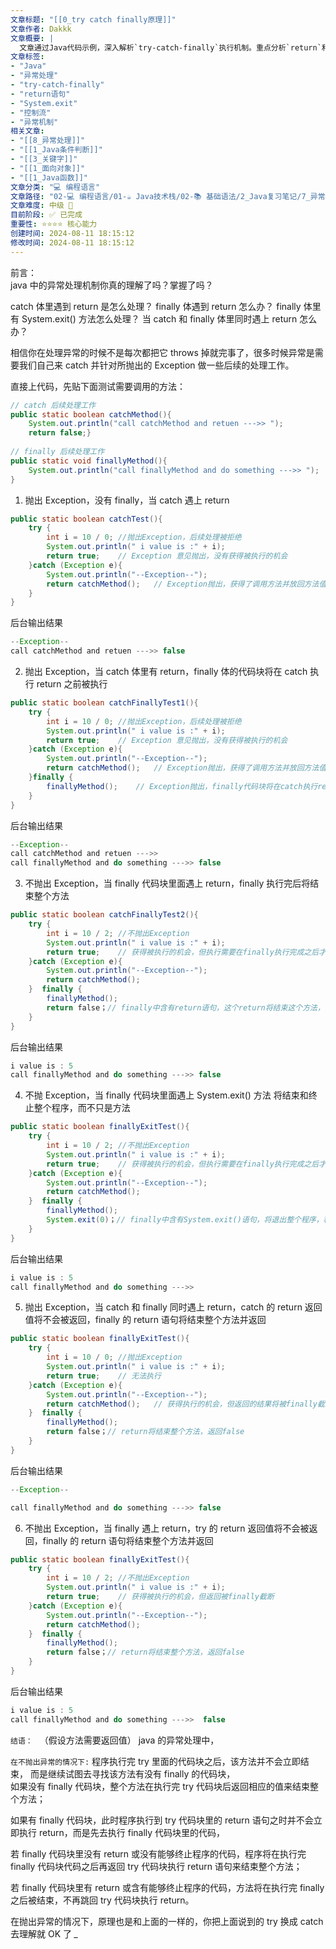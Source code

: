 ```yaml
---
文章标题: "[[0_try catch finally原理]]" 
文章作者: Dakkk
文章概要: |
  文章通过Java代码示例，深入解析`try-catch-finally`执行机制。重点分析`return`和`System.exit()`在`try`、`catch`、`finally`中的行为。揭示`finally`块的优先级，及其内部`return`或`System.exit()`对方法返回值和程序终止的关键影响。
文章标签:
- "Java"
- "异常处理"
- "try-catch-finally"
- "return语句"
- "System.exit"
- "控制流"
- "异常机制"
相关文章:
- "[[8_异常处理]]"
- "[[1_Java条件判断]]"
- "[[3_关键字]]"
- "[[1_面向对象]]"
- "[[1_Java函数]]"
文章分类: "💻 编程语言"
文章路径: "02-💻 编程语言/01-☕ Java技术栈/02-📚 基础语法/2_Java复习笔记/7_异常/0_try catch finally原理.md"
文章难度: 中级 🌳
目前阶段: ✅ 已完成
重要性: ⭐⭐⭐⭐ 核心能力
创建时间: 2024-08-11 18:15:12
修改时间: 2024-08-11 18:15:12
---
```


前言：  
java 中的异常处理机制你真的理解了吗？掌握了吗？  

catch 体里遇到 return 是怎么处理？
finally 体遇到 return 怎么办？
finally 体里有 System.exit() 方法怎么处理？
当 catch 和 finally 体里同时遇上 return 怎么办？  
  
相信你在处理异常的时候不是每次都把它 throws 掉就完事了，很多时候异常是需要我们自己来 catch 并针对所抛出的 Exception 做一些后续的处理工作。  
  
直接上代码，先贴下面测试需要调用的方法：
```java
// catch 后续处理工作  
public static boolean catchMethod(){  
    System.out.println("call catchMethod and retuen --->> ");  
    return false;}  
  
// finally 后续处理工作  
public static void finallyMethod(){  
    System.out.println("call finallyMethod and do something --->> ");  
}
```

1. 抛出 Exception，没有 finally，当 catch 遇上 return
```java
public static boolean catchTest(){  
    try {  
        int i = 10 / 0; //抛出Exception，后续处理被拒绝  
        System.out.println(" i value is :" + i);  
        return true;    // Exception 意见抛出，没有获得被执行的机会  
    }catch (Exception e){  
        System.out.println("--Exception--");  
        return catchMethod();   // Exception抛出，获得了调用方法并放回方法值的机会  
    }  
}
```

后台输出结果
```java
--Exception--
call catchMethod and retuen --->> false
```

2. 抛出 Exception，当 catch 体里有 return，finally 体的代码块将在 catch 执行 return 之前被执行
```java
public static boolean catchFinallyTest1(){  
    try {  
        int i = 10 / 0; //抛出Exception，后续处理被拒绝  
        System.out.println(" i value is :" + i);  
        return true;    // Exception 意见抛出，没有获得被执行的机会  
    }catch (Exception e){  
        System.out.println("--Exception--");  
        return catchMethod();   // Exception抛出，获得了调用方法并放回方法值的机会，但方法值在finally执行完后才返回  
    }finally {  
        finallyMethod();    // Exception抛出，finally代码块将在catch执行return之前被执行  
    }  
}
```

后台输出结果
```java
--Exception--
call catchMethod and retuen --->> 
call finallyMethod and do something --->> false
```

3. 不抛出 Exception，当 finally 代码块里面遇上 return，finally 执行完后将结束整个方法
```java
public static boolean catchFinallyTest2(){  
    try {  
        int i = 10 / 2; //不抛出Exception
        System.out.println(" i value is :" + i);  
        return true;    // 获得被执行的机会，但执行需要在finally执行完成之后才能被执行 
    }catch (Exception e){  
        System.out.println("--Exception--");  
        return catchMethod();   
    }  finally {  
        finallyMethod();    
        return false；// finally中含有return语句，这个return将结束这个方法，不会在执行完之后再调回try或catch继续执行，方法到此结束，返回false
    }  
}
```

后台输出结果
```java
i value is : 5
call finallyMethod and do something --->> false
```

4. 不抛 Exception，当 finally 代码块里面遇上 System.exit() 方法 将结束和终止整个程序，而不只是方法
```java
public static boolean finallyExitTest(){  
    try {  
        int i = 10 / 2; //不抛出Exception
        System.out.println(" i value is :" + i);  
        return true;    // 获得被执行的机会，但执行需要在finally执行完成之后才能被执行 
    }catch (Exception e){  
        System.out.println("--Exception--");  
        return catchMethod();   
    }  finally {  
        finallyMethod();    
		System.exit(0)；// finally中含有System.exit()语句，将退出整个程序，程序将被终止
    }  
}
```

后台输出结果
```java
i value is : 5
call finallyMethod and do something --->> 
```

5. 抛出 Exception，当 catch 和 finally 同时遇上 return，catch 的 return 返回值将不会被返回，finally 的 return 语句将结束整个方法并返回
```java
public static boolean finallyExitTest(){  
    try {  
        int i = 10 / 0; //抛出Exception
        System.out.println(" i value is :" + i);  
        return true;    // 无法执行
    }catch (Exception e){  
        System.out.println("--Exception--");  
        return catchMethod();   // 获得执行的机会，但返回的结果将被finally截断
    }  finally {  
        finallyMethod();    
		return false；// return将结束整个方法，返回false
    }  
}
```

后台输出结果
```java
--Exception--

call finallyMethod and do something --->> false
```

6. 不抛出 Exception，当 finally 遇上 return，try 的 return 返回值将不会被返回，finally 的 return 语句将结束整个方法并返回
```java
public static boolean finallyExitTest(){  
    try {  
        int i = 10 / 2; //不抛出Exception
        System.out.println(" i value is :" + i);  
        return true;    // 获得被执行的机会，但返回被finally截断
    }catch (Exception e){  
        System.out.println("--Exception--");  
        return catchMethod();   
    }  finally {  
        finallyMethod();    
		return false；// return将结束整个方法，返回false
    }  
}
```

后台输出结果
```java
i value is : 5
call finallyMethod and do something --->>  false
```

`结语： ` （假设方法需要返回值）  java 的异常处理中， 

`在不抛出异常的情况下:`
程序执行完 try 里面的代码块之后，该方法并不会立即结束，
而是继续试图去寻找该方法有没有 finally 的代码块，  
如果没有 finally 代码块，整个方法在执行完 try 代码块后返回相应的值来结束整个方法；


如果有 finally 代码块，此时程序执行到 try 代码块里的 return 语句之时并不会立即执行 return，而是先去执行 finally 代码块里的代码，  


若 finally 代码块里没有 return 或没有能够终止程序的代码，程序将在执行完 finally 代码块代码之后再返回 try 代码块执行 return 语句来结束整个方法；  


若 finally 代码块里有 return 或含有能够终止程序的代码，方法将在执行完 finally 之后被结束，不再跳回 try 代码块执行 return。


在抛出异常的情况下，原理也是和上面的一样的，你把上面说到的 try 换成 catch 去理解就 OK 了 *_*

